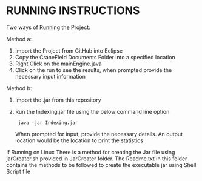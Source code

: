 RUNNING INSTRUCTIONS
=====================

Two ways of Running the Project:

Method a:

  1. Import the Project from GitHub into Eclipse
  2. Copy the CraneField Documents Folder into a specified location
  3. Right Click on the mainEngine.java
  4. Click on the run to see the results, when prompted provide the necessary input information
  
Method b:

  1. Import the .jar from this repository
  2. Run the Indexing.jar file using the below command line option
          
          java -jar Indexing.jar
     When prompted for input, provide the necessary details. An output location would be the location
     to print the statistics
     
If Running on Linux
	There is a method for creating the Jar file using jarCreater.sh provided in JarCreater folder. 
	The Readme.txt in this folder contains the methods to be followed to create the executable jar using Shell Script          file
